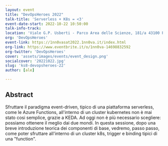 ```yaml
---
layout: event
title: "DevOpsHeroes 2022"
talk-title: 'Serverless + K8s = <3'
event-date-start: 2022-10-22 10:50:00
talk-info-track: 
location: 'Viale G.P. Usberti - Parco Area delle Scienze, 181/a 43100 Parma'
org: 'DevOpsHeroes'
event-link: https://1nn0vasat2022.1nn0va.it/index.html
org-link: https://www.eventbrite.it/o/1nn0va-14698832592
org-twitter: 'DevOpsHeroes'
cover: 'assets/images/events/event_design.png'
socialcover: '20221022.jpg'
slug: 'ks8-devopsheroes-22'
author: [ale]

---
```

## Abstract
Sfruttare il paradigma event-driven, tipico di una piattaforma serverless, come le Azure Functions, all'interno di un cluster kubernetes non è mai stato cosi semplice, grazie a KEDA.
Ad oggi non è più necessario scegliere: possiamo ottenere il meglio dai due mondi.
In questa sessione, dopo una breve introduzione teorica dei componenti di base, vedremo, passo passo, come poter sfruttare all'interno di un cluster k8s, trigger e binding tipici di una "function".
